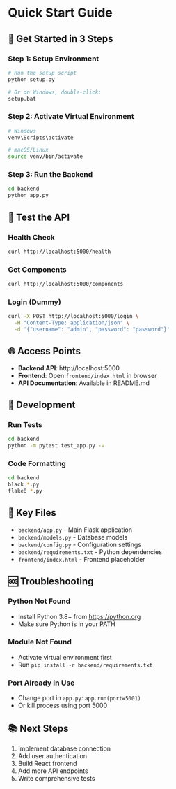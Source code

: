 # Quick Start Guide

## 🚀 Get Started in 3 Steps

### Step 1: Setup Environment
```bash
# Run the setup script
python setup.py

# Or on Windows, double-click:
setup.bat
```

### Step 2: Activate Virtual Environment
```bash
# Windows
venv\Scripts\activate

# macOS/Linux
source venv/bin/activate
```

### Step 3: Run the Backend
```bash
cd backend
python app.py
```

## 🧪 Test the API

### Health Check
```bash
curl http://localhost:5000/health
```

### Get Components
```bash
curl http://localhost:5000/components
```

### Login (Dummy)
```bash
curl -X POST http://localhost:5000/login \
  -H "Content-Type: application/json" \
  -d '{"username": "admin", "password": "password"}'
```

## 🌐 Access Points

- **Backend API**: http://localhost:5000
- **Frontend**: Open `frontend/index.html` in browser
- **API Documentation**: Available in README.md

## 🔧 Development

### Run Tests
```bash
cd backend
python -m pytest test_app.py -v
```

### Code Formatting
```bash
cd backend
black *.py
flake8 *.py
```

## 📁 Key Files

- `backend/app.py` - Main Flask application
- `backend/models.py` - Database models
- `backend/config.py` - Configuration settings
- `backend/requirements.txt` - Python dependencies
- `frontend/index.html` - Frontend placeholder

## 🆘 Troubleshooting

### Python Not Found
- Install Python 3.8+ from https://python.org
- Make sure Python is in your PATH

### Module Not Found
- Activate virtual environment first
- Run `pip install -r backend/requirements.txt`

### Port Already in Use
- Change port in `app.py`: `app.run(port=5001)`
- Or kill process using port 5000

## 📚 Next Steps

1. Implement database connection
2. Add user authentication
3. Build React frontend
4. Add more API endpoints
5. Write comprehensive tests